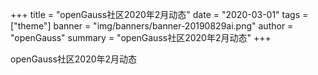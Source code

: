 +++
title = "openGauss社区2020年2月动态"
date = "2020-03-01"
tags = ["theme"]
banner = "img/banners/banner-20190829ai.png"
author = "openGauss"
summary = "openGauss社区2020年2月动态"
+++

openGauss社区2020年2月动态

